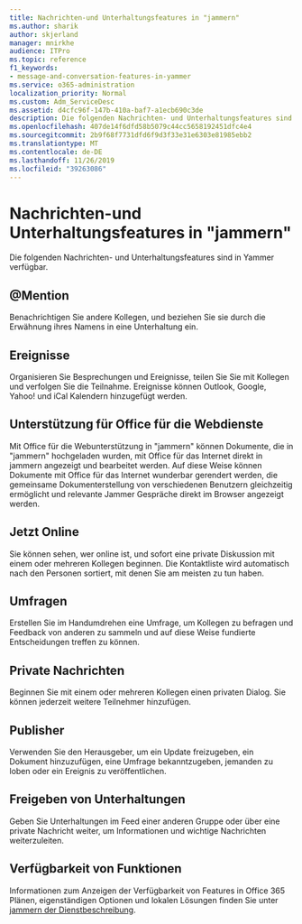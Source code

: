 ```yaml
---
title: Nachrichten-und Unterhaltungsfeatures in "jammern"
ms.author: sharik
author: skjerland
manager: mnirkhe
audience: ITPro
ms.topic: reference
f1_keywords:
- message-and-conversation-features-in-yammer
ms.service: o365-administration
localization_priority: Normal
ms.custom: Adm_ServiceDesc
ms.assetid: d4cfc96f-147b-410a-baf7-a1ecb690c3de
description: Die folgenden Nachrichten- und Unterhaltungsfeatures sind in Yammer verfügbar.
ms.openlocfilehash: 407de14f6dfd58b5079c44cc5658192451dfc4e4
ms.sourcegitcommit: 2b9f68f7731dfd6f9d3f33e31e6303e81985ebb2
ms.translationtype: MT
ms.contentlocale: de-DE
ms.lasthandoff: 11/26/2019
ms.locfileid: "39263086"
---
```

# <a name="message-and-conversation-features-in-yammer"></a>Nachrichten-und Unterhaltungsfeatures in "jammern"

Die folgenden Nachrichten- und Unterhaltungsfeatures sind in Yammer verfügbar.
  
## <a name="mention"></a>@Mention

Benachrichtigen Sie andere Kollegen, und beziehen Sie sie durch die Erwähnung ihres Namens in eine Unterhaltung ein.

## <a name="events"></a>Ereignisse

Organisieren Sie Besprechungen und Ereignisse, teilen Sie Sie mit Kollegen und verfolgen Sie die Teilnahme. Ereignisse können Outlook, Google, Yahoo! und iCal Kalendern hinzugefügt werden.
  
## <a name="office-for-the-web-support"></a>Unterstützung für Office für die Webdienste

Mit Office für die Webunterstützung in "jammern" können Dokumente, die in "jammern" hochgeladen wurden, mit Office für das Internet direkt in jammern angezeigt und bearbeitet werden. Auf diese Weise können Dokumente mit Office für das Internet wunderbar gerendert werden, die gemeinsame Dokumenterstellung von verschiedenen Benutzern gleichzeitig ermöglicht und relevante Jammer Gespräche direkt im Browser angezeigt werden.

## <a name="online-now"></a>Jetzt Online

Sie können sehen, wer online ist, und sofort eine private Diskussion mit einem oder mehreren Kollegen beginnen. Die Kontaktliste wird automatisch nach den Personen sortiert, mit denen Sie am meisten zu tun haben.

## <a name="polls"></a>Umfragen

Erstellen Sie im Handumdrehen eine Umfrage, um Kollegen zu befragen und Feedback von anderen zu sammeln und auf diese Weise fundierte Entscheidungen treffen zu können.
  
## <a name="private-messages"></a>Private Nachrichten

Beginnen Sie mit einem oder mehreren Kollegen einen privaten Dialog. Sie können jederzeit weitere Teilnehmer hinzufügen.

## <a name="publisher"></a>Publisher

Verwenden Sie den Herausgeber, um ein Update freizugeben, ein Dokument hinzuzufügen, eine Umfrage bekanntzugeben, jemanden zu loben oder ein Ereignis zu veröffentlichen.
    
## <a name="share-conversations"></a>Freigeben von Unterhaltungen

Geben Sie Unterhaltungen im Feed einer anderen Gruppe oder über eine private Nachricht weiter, um Informationen und wichtige Nachrichten weiterzuleiten.
  
## <a name="feature-availability"></a>Verfügbarkeit von Funktionen

Informationen zum Anzeigen der Verfügbarkeit von Features in Office 365 Plänen, eigenständigen Optionen und lokalen Lösungen finden Sie unter [jammern der Dienstbeschreibung](yammer-service-description.md).
  